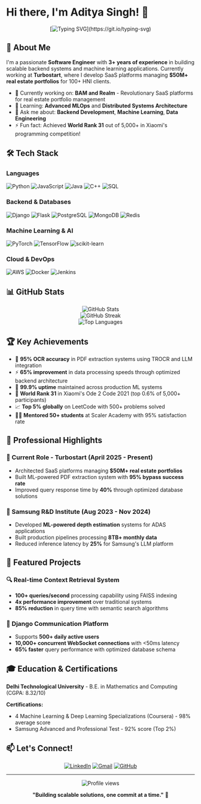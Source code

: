 # Hi there, I'm Aditya Singh! 👋

<div align="center">
  
[![Typing SVG](https://readme-typing-svg.herokuapp.com?font=Fira+Code&pause=1000&color=2E9FD8&center=true&vCenter=true&width=435&lines=Software+Engineer+%7C+ML+Enthusiast;Backend+Systems+Architect;3%2B+Years+of+Experience;Always+Learning+Something+New!)](https://git.io/typing-svg)

</div>

## 🚀 About Me

I'm a passionate **Software Engineer** with **3+ years of experience** in building scalable backend systems and machine learning applications. Currently working at **Turbostart**, where I develop SaaS platforms managing **$50M+ real estate portfolios** for 100+ HNI clients.

- 🔭 Currently working on: **BAM and Realm** - Revolutionary SaaS platforms for real estate portfolio management
- 🌱 Learning: **Advanced MLOps** and **Distributed Systems Architecture**
- 💬 Ask me about: **Backend Development**, **Machine Learning**, **Data Engineering**
- ⚡ Fun fact: Achieved **World Rank 31** out of 5,000+ in Xiaomi's programming competition!

## 🛠️ Tech Stack

### Languages
![Python](https://img.shields.io/badge/Python-3776AB?style=for-the-badge&logo=python&logoColor=white)
![JavaScript](https://img.shields.io/badge/JavaScript-F7DF1E?style=for-the-badge&logo=javascript&logoColor=black)
![Java](https://img.shields.io/badge/Java-ED8B00?style=for-the-badge&logo=java&logoColor=white)
![C++](https://img.shields.io/badge/C%2B%2B-00599C?style=for-the-badge&logo=c%2B%2B&logoColor=white)
![SQL](https://img.shields.io/badge/SQL-336791?style=for-the-badge&logo=postgresql&logoColor=white)

### Backend & Databases
![Django](https://img.shields.io/badge/Django-092E20?style=for-the-badge&logo=django&logoColor=white)
![Flask](https://img.shields.io/badge/Flask-000000?style=for-the-badge&logo=flask&logoColor=white)
![PostgreSQL](https://img.shields.io/badge/PostgreSQL-316192?style=for-the-badge&logo=postgresql&logoColor=white)
![MongoDB](https://img.shields.io/badge/MongoDB-4EA94B?style=for-the-badge&logo=mongodb&logoColor=white)
![Redis](https://img.shields.io/badge/Redis-DC382D?style=for-the-badge&logo=redis&logoColor=white)

### Machine Learning & AI
![PyTorch](https://img.shields.io/badge/PyTorch-EE4C2C?style=for-the-badge&logo=pytorch&logoColor=white)
![TensorFlow](https://img.shields.io/badge/TensorFlow-FF6F00?style=for-the-badge&logo=tensorflow&logoColor=white)
![scikit-learn](https://img.shields.io/badge/scikit--learn-F7931E?style=for-the-badge&logo=scikit-learn&logoColor=white)

### Cloud & DevOps
![AWS](https://img.shields.io/badge/AWS-232F3E?style=for-the-badge&logo=amazon-aws&logoColor=white)
![Docker](https://img.shields.io/badge/Docker-2496ED?style=for-the-badge&logo=docker&logoColor=white)
![Jenkins](https://img.shields.io/badge/Jenkins-D24939?style=for-the-badge&logo=jenkins&logoColor=white)

## 📊 GitHub Stats

<div align="center">
  <img src="https://github-readme-stats.vercel.app/api?username=aditya-singh0&show_icons=true&theme=radical&hide_border=true&count_private=true" alt="GitHub Stats" />
</div>

<div align="center">
  <img src="https://github-readme-streak-stats.herokuapp.com/?user=aditya-singh0&theme=radical&hide_border=true" alt="GitHub Streak" />
</div>

<div align="center">
  <img src="https://github-readme-stats.vercel.app/api/top-langs/?username=aditya-singh0&layout=compact&theme=radical&hide_border=true" alt="Top Languages" />
</div>

## 🏆 Key Achievements

- 🎯 **95% OCR accuracy** in PDF extraction systems using TROCR and LLM integration
- ⚡ **65% improvement** in data processing speeds through optimized backend architecture
- 🚀 **99.9% uptime** maintained across production ML systems
- 🏅 **World Rank 31** in Xiaomi's Ode 2 Code 2021 (top 0.6% of 5,000+ participants)
- 📈 **Top 5% globally** on LeetCode with 500+ problems solved
- 👨‍🏫 **Mentored 50+ students** at Scaler Academy with 95% satisfaction rate

## 💼 Professional Highlights

### 🏢 Current Role - Turbostart (April 2025 - Present)
- Architected SaaS platforms managing **$50M+ real estate portfolios**
- Built ML-powered PDF extraction system with **95% bypass success rate**
- Improved query response time by **40%** through optimized database solutions

### 🔬 Samsung R&D Institute (Aug 2023 - Nov 2024)
- Developed **ML-powered depth estimation** systems for ADAS applications
- Built production pipelines processing **8TB+ monthly data**
- Reduced inference latency by **25%** for Samsung's LLM platform

## 🌟 Featured Projects

### 🔍 Real-time Context Retrieval System
- **100+ queries/second** processing capability using FAISS indexing
- **4x performance improvement** over traditional systems
- **85% reduction** in query time with semantic search algorithms

### 💬 Django Communication Platform
- Supports **500+ daily active users**
- **10,000+ concurrent WebSocket connections** with <50ms latency
- **65% faster** query performance with optimized database schema

## 🎓 Education & Certifications

**Delhi Technological University** - B.E. in Mathematics and Computing (CGPA: 8.32/10)

**Certifications:**
- 4 Machine Learning & Deep Learning Specializations (Coursera) - 98% average score
- Samsung Advanced and Professional Test - 92% score (Top 2%)

## 📫 Let's Connect!

<div align="center">

[![LinkedIn](https://img.shields.io/badge/LinkedIn-0077B5?style=for-the-badge&logo=linkedin&logoColor=white)](https://linkedin.com/in/aditya-singh-21092000)
[![Gmail](https://img.shields.io/badge/Gmail-D14836?style=for-the-badge&logo=gmail&logoColor=white)](mailto:adityasinghw84it@gmail.com)
[![GitHub](https://img.shields.io/badge/GitHub-100000?style=for-the-badge&logo=github&logoColor=white)](https://github.com/aditya-singh0)

</div>

---

<div align="center">
  <img src="https://komarev.com/ghpvc/?username=aditya-singh0&color=brightgreen&style=flat-square&label=Profile+Views" alt="Profile views" />
</div>

<div align="center">
  
**"Building scalable solutions, one commit at a time."** 🚀

</div>
